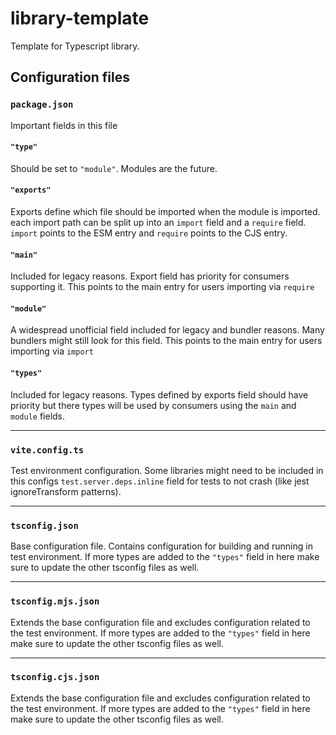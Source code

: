 # library-template
Template for Typescript library.

## Configuration files
### `package.json`
Important fields in this file

#### `"type"`
Should be set to `"module"`. Modules are the future.

#### `"exports"`
Exports define which file should be imported when the module is imported. each import path can be split up into an `import` field and a `require` field. `import` points to the ESM entry and `require` points to the CJS entry.

#### `"main"`
Included for legacy reasons. Export field has priority for consumers supporting it. This points to the main entry for users importing via `require`

#### `"module"`
A widespread unofficial field included for legacy and bundler reasons. Many bundlers might still look for this field. This points to the main entry for users importing via `import`

#### `"types"`
Included for legacy reasons. Types defined by exports field should have priority but there types will be used by consumers using the `main` and `module` fields.

---

### `vite.config.ts`
Test environment configuration. Some libraries might need to be included in this configs `test.server.deps.inline` field for tests to not crash (like jest ignoreTransform patterns).

---

### `tsconfig.json`
Base configuration file. Contains configuration for building and running in test environment.
If more types are added to the `"types"` field in here make sure to update the other tsconfig files as well.

---

### `tsconfig.mjs.json`
Extends the base configuration file and excludes configuration related to the test environment.
If more types are added to the `"types"` field in here make sure to update the other tsconfig files as well.

---

### `tsconfig.cjs.json`
Extends the base configuration file and excludes configuration related to the test environment.
If more types are added to the `"types"` field in here make sure to update the other tsconfig files as well.
